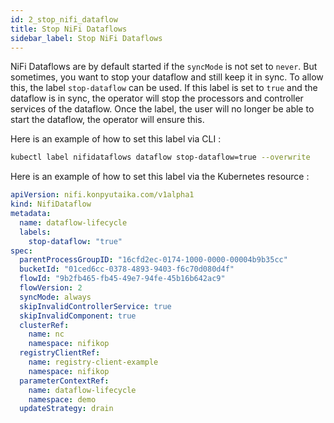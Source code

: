 ```yaml
---
id: 2_stop_nifi_dataflow
title: Stop NiFi Dataflows
sidebar_label: Stop NiFi Dataflows
---
```


NiFi Dataflows are by default started if the `syncMode` is not set to `never`. But sometimes, you want to stop your dataflow and still keep it in sync.
To allow this, the label `stop-dataflow` can be used. If this label is set to `true` and the dataflow is in sync, the operator will stop the processors and controller services of the dataflow. Once the label, the user will no longer be able to start the dataflow, the operator will ensure this.

Here is an example of how to set this label via CLI :

```sh
kubectl label nifidataflows dataflow stop-dataflow=true --overwrite
```

Here is an example of how to set this label via the Kubernetes resource :

```yaml
apiVersion: nifi.konpyutaika.com/v1alpha1
kind: NifiDataflow
metadata:
  name: dataflow-lifecycle
  labels:
    stop-dataflow: "true"
spec:
  parentProcessGroupID: "16cfd2ec-0174-1000-0000-00004b9b35cc"
  bucketId: "01ced6cc-0378-4893-9403-f6c70d080d4f"
  flowId: "9b2fb465-fb45-49e7-94fe-45b16b642ac9"
  flowVersion: 2
  syncMode: always
  skipInvalidControllerService: true
  skipInvalidComponent: true
  clusterRef:
    name: nc
    namespace: nifikop
  registryClientRef:
    name: registry-client-example
    namespace: nifikop
  parameterContextRef:
    name: dataflow-lifecycle
    namespace: demo
  updateStrategy: drain
```
